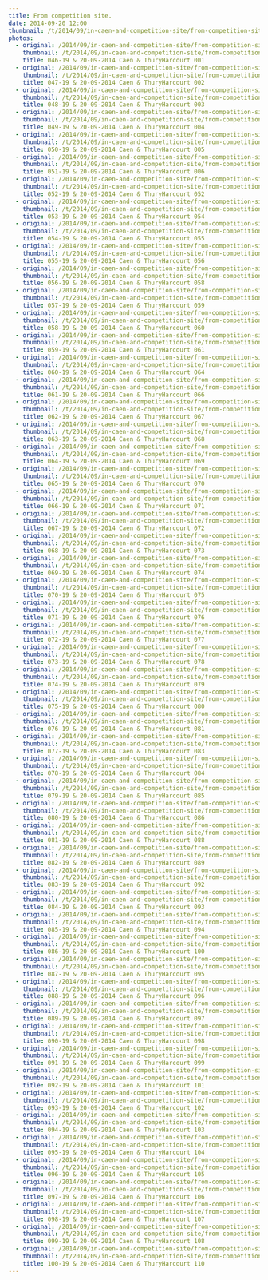 ```yaml
---
title: From competition site.
date: 2014-09-20 12:00
thumbnail: /t/2014/09/in-caen-and-competition-site/from-competition-site/046-19-20-09-2014-caen-thuryharcourt-001.jpg
photos:
  - original: /2014/09/in-caen-and-competition-site/from-competition-site/046-19-20-09-2014-caen-thuryharcourt-001.jpg
    thumbnail: /t/2014/09/in-caen-and-competition-site/from-competition-site/046-19-20-09-2014-caen-thuryharcourt-001.jpg
    title: 046-19 & 20-09-2014 Caen & ThuryHarcourt 001
  - original: /2014/09/in-caen-and-competition-site/from-competition-site/047-19-20-09-2014-caen-thuryharcourt-002.jpg
    thumbnail: /t/2014/09/in-caen-and-competition-site/from-competition-site/047-19-20-09-2014-caen-thuryharcourt-002.jpg
    title: 047-19 & 20-09-2014 Caen & ThuryHarcourt 002
  - original: /2014/09/in-caen-and-competition-site/from-competition-site/048-19-20-09-2014-caen-thuryharcourt-003.jpg
    thumbnail: /t/2014/09/in-caen-and-competition-site/from-competition-site/048-19-20-09-2014-caen-thuryharcourt-003.jpg
    title: 048-19 & 20-09-2014 Caen & ThuryHarcourt 003
  - original: /2014/09/in-caen-and-competition-site/from-competition-site/049-19-20-09-2014-caen-thuryharcourt-004.jpg
    thumbnail: /t/2014/09/in-caen-and-competition-site/from-competition-site/049-19-20-09-2014-caen-thuryharcourt-004.jpg
    title: 049-19 & 20-09-2014 Caen & ThuryHarcourt 004
  - original: /2014/09/in-caen-and-competition-site/from-competition-site/050-19-20-09-2014-caen-thuryharcourt-005.jpg
    thumbnail: /t/2014/09/in-caen-and-competition-site/from-competition-site/050-19-20-09-2014-caen-thuryharcourt-005.jpg
    title: 050-19 & 20-09-2014 Caen & ThuryHarcourt 005
  - original: /2014/09/in-caen-and-competition-site/from-competition-site/051-19-20-09-2014-caen-thuryharcourt-006.jpg
    thumbnail: /t/2014/09/in-caen-and-competition-site/from-competition-site/051-19-20-09-2014-caen-thuryharcourt-006.jpg
    title: 051-19 & 20-09-2014 Caen & ThuryHarcourt 006
  - original: /2014/09/in-caen-and-competition-site/from-competition-site/052-19-20-09-2014-caen-thuryharcourt-052.jpg
    thumbnail: /t/2014/09/in-caen-and-competition-site/from-competition-site/052-19-20-09-2014-caen-thuryharcourt-052.jpg
    title: 052-19 & 20-09-2014 Caen & ThuryHarcourt 052
  - original: /2014/09/in-caen-and-competition-site/from-competition-site/053-19-20-09-2014-caen-thuryharcourt-054.jpg
    thumbnail: /t/2014/09/in-caen-and-competition-site/from-competition-site/053-19-20-09-2014-caen-thuryharcourt-054.jpg
    title: 053-19 & 20-09-2014 Caen & ThuryHarcourt 054
  - original: /2014/09/in-caen-and-competition-site/from-competition-site/054-19-20-09-2014-caen-thuryharcourt-055.jpg
    thumbnail: /t/2014/09/in-caen-and-competition-site/from-competition-site/054-19-20-09-2014-caen-thuryharcourt-055.jpg
    title: 054-19 & 20-09-2014 Caen & ThuryHarcourt 055
  - original: /2014/09/in-caen-and-competition-site/from-competition-site/055-19-20-09-2014-caen-thuryharcourt-056.jpg
    thumbnail: /t/2014/09/in-caen-and-competition-site/from-competition-site/055-19-20-09-2014-caen-thuryharcourt-056.jpg
    title: 055-19 & 20-09-2014 Caen & ThuryHarcourt 056
  - original: /2014/09/in-caen-and-competition-site/from-competition-site/056-19-20-09-2014-caen-thuryharcourt-058.jpg
    thumbnail: /t/2014/09/in-caen-and-competition-site/from-competition-site/056-19-20-09-2014-caen-thuryharcourt-058.jpg
    title: 056-19 & 20-09-2014 Caen & ThuryHarcourt 058
  - original: /2014/09/in-caen-and-competition-site/from-competition-site/057-19-20-09-2014-caen-thuryharcourt-059.jpg
    thumbnail: /t/2014/09/in-caen-and-competition-site/from-competition-site/057-19-20-09-2014-caen-thuryharcourt-059.jpg
    title: 057-19 & 20-09-2014 Caen & ThuryHarcourt 059
  - original: /2014/09/in-caen-and-competition-site/from-competition-site/058-19-20-09-2014-caen-thuryharcourt-060.jpg
    thumbnail: /t/2014/09/in-caen-and-competition-site/from-competition-site/058-19-20-09-2014-caen-thuryharcourt-060.jpg
    title: 058-19 & 20-09-2014 Caen & ThuryHarcourt 060
  - original: /2014/09/in-caen-and-competition-site/from-competition-site/059-19-20-09-2014-caen-thuryharcourt-061.jpg
    thumbnail: /t/2014/09/in-caen-and-competition-site/from-competition-site/059-19-20-09-2014-caen-thuryharcourt-061.jpg
    title: 059-19 & 20-09-2014 Caen & ThuryHarcourt 061
  - original: /2014/09/in-caen-and-competition-site/from-competition-site/060-19-20-09-2014-caen-thuryharcourt-064.jpg
    thumbnail: /t/2014/09/in-caen-and-competition-site/from-competition-site/060-19-20-09-2014-caen-thuryharcourt-064.jpg
    title: 060-19 & 20-09-2014 Caen & ThuryHarcourt 064
  - original: /2014/09/in-caen-and-competition-site/from-competition-site/061-19-20-09-2014-caen-thuryharcourt-066.jpg
    thumbnail: /t/2014/09/in-caen-and-competition-site/from-competition-site/061-19-20-09-2014-caen-thuryharcourt-066.jpg
    title: 061-19 & 20-09-2014 Caen & ThuryHarcourt 066
  - original: /2014/09/in-caen-and-competition-site/from-competition-site/062-19-20-09-2014-caen-thuryharcourt-067.jpg
    thumbnail: /t/2014/09/in-caen-and-competition-site/from-competition-site/062-19-20-09-2014-caen-thuryharcourt-067.jpg
    title: 062-19 & 20-09-2014 Caen & ThuryHarcourt 067
  - original: /2014/09/in-caen-and-competition-site/from-competition-site/063-19-20-09-2014-caen-thuryharcourt-068.jpg
    thumbnail: /t/2014/09/in-caen-and-competition-site/from-competition-site/063-19-20-09-2014-caen-thuryharcourt-068.jpg
    title: 063-19 & 20-09-2014 Caen & ThuryHarcourt 068
  - original: /2014/09/in-caen-and-competition-site/from-competition-site/064-19-20-09-2014-caen-thuryharcourt-069.jpg
    thumbnail: /t/2014/09/in-caen-and-competition-site/from-competition-site/064-19-20-09-2014-caen-thuryharcourt-069.jpg
    title: 064-19 & 20-09-2014 Caen & ThuryHarcourt 069
  - original: /2014/09/in-caen-and-competition-site/from-competition-site/065-19-20-09-2014-caen-thuryharcourt-070.jpg
    thumbnail: /t/2014/09/in-caen-and-competition-site/from-competition-site/065-19-20-09-2014-caen-thuryharcourt-070.jpg
    title: 065-19 & 20-09-2014 Caen & ThuryHarcourt 070
  - original: /2014/09/in-caen-and-competition-site/from-competition-site/066-19-20-09-2014-caen-thuryharcourt-071.jpg
    thumbnail: /t/2014/09/in-caen-and-competition-site/from-competition-site/066-19-20-09-2014-caen-thuryharcourt-071.jpg
    title: 066-19 & 20-09-2014 Caen & ThuryHarcourt 071
  - original: /2014/09/in-caen-and-competition-site/from-competition-site/067-19-20-09-2014-caen-thuryharcourt-072.jpg
    thumbnail: /t/2014/09/in-caen-and-competition-site/from-competition-site/067-19-20-09-2014-caen-thuryharcourt-072.jpg
    title: 067-19 & 20-09-2014 Caen & ThuryHarcourt 072
  - original: /2014/09/in-caen-and-competition-site/from-competition-site/068-19-20-09-2014-caen-thuryharcourt-073.jpg
    thumbnail: /t/2014/09/in-caen-and-competition-site/from-competition-site/068-19-20-09-2014-caen-thuryharcourt-073.jpg
    title: 068-19 & 20-09-2014 Caen & ThuryHarcourt 073
  - original: /2014/09/in-caen-and-competition-site/from-competition-site/069-19-20-09-2014-caen-thuryharcourt-074.jpg
    thumbnail: /t/2014/09/in-caen-and-competition-site/from-competition-site/069-19-20-09-2014-caen-thuryharcourt-074.jpg
    title: 069-19 & 20-09-2014 Caen & ThuryHarcourt 074
  - original: /2014/09/in-caen-and-competition-site/from-competition-site/070-19-20-09-2014-caen-thuryharcourt-075.jpg
    thumbnail: /t/2014/09/in-caen-and-competition-site/from-competition-site/070-19-20-09-2014-caen-thuryharcourt-075.jpg
    title: 070-19 & 20-09-2014 Caen & ThuryHarcourt 075
  - original: /2014/09/in-caen-and-competition-site/from-competition-site/071-19-20-09-2014-caen-thuryharcourt-076.jpg
    thumbnail: /t/2014/09/in-caen-and-competition-site/from-competition-site/071-19-20-09-2014-caen-thuryharcourt-076.jpg
    title: 071-19 & 20-09-2014 Caen & ThuryHarcourt 076
  - original: /2014/09/in-caen-and-competition-site/from-competition-site/072-19-20-09-2014-caen-thuryharcourt-077.jpg
    thumbnail: /t/2014/09/in-caen-and-competition-site/from-competition-site/072-19-20-09-2014-caen-thuryharcourt-077.jpg
    title: 072-19 & 20-09-2014 Caen & ThuryHarcourt 077
  - original: /2014/09/in-caen-and-competition-site/from-competition-site/073-19-20-09-2014-caen-thuryharcourt-078.jpg
    thumbnail: /t/2014/09/in-caen-and-competition-site/from-competition-site/073-19-20-09-2014-caen-thuryharcourt-078.jpg
    title: 073-19 & 20-09-2014 Caen & ThuryHarcourt 078
  - original: /2014/09/in-caen-and-competition-site/from-competition-site/074-19-20-09-2014-caen-thuryharcourt-079.jpg
    thumbnail: /t/2014/09/in-caen-and-competition-site/from-competition-site/074-19-20-09-2014-caen-thuryharcourt-079.jpg
    title: 074-19 & 20-09-2014 Caen & ThuryHarcourt 079
  - original: /2014/09/in-caen-and-competition-site/from-competition-site/075-19-20-09-2014-caen-thuryharcourt-080.jpg
    thumbnail: /t/2014/09/in-caen-and-competition-site/from-competition-site/075-19-20-09-2014-caen-thuryharcourt-080.jpg
    title: 075-19 & 20-09-2014 Caen & ThuryHarcourt 080
  - original: /2014/09/in-caen-and-competition-site/from-competition-site/076-19-20-09-2014-caen-thuryharcourt-081.jpg
    thumbnail: /t/2014/09/in-caen-and-competition-site/from-competition-site/076-19-20-09-2014-caen-thuryharcourt-081.jpg
    title: 076-19 & 20-09-2014 Caen & ThuryHarcourt 081
  - original: /2014/09/in-caen-and-competition-site/from-competition-site/077-19-20-09-2014-caen-thuryharcourt-083.jpg
    thumbnail: /t/2014/09/in-caen-and-competition-site/from-competition-site/077-19-20-09-2014-caen-thuryharcourt-083.jpg
    title: 077-19 & 20-09-2014 Caen & ThuryHarcourt 083
  - original: /2014/09/in-caen-and-competition-site/from-competition-site/078-19-20-09-2014-caen-thuryharcourt-084.jpg
    thumbnail: /t/2014/09/in-caen-and-competition-site/from-competition-site/078-19-20-09-2014-caen-thuryharcourt-084.jpg
    title: 078-19 & 20-09-2014 Caen & ThuryHarcourt 084
  - original: /2014/09/in-caen-and-competition-site/from-competition-site/079-19-20-09-2014-caen-thuryharcourt-085.jpg
    thumbnail: /t/2014/09/in-caen-and-competition-site/from-competition-site/079-19-20-09-2014-caen-thuryharcourt-085.jpg
    title: 079-19 & 20-09-2014 Caen & ThuryHarcourt 085
  - original: /2014/09/in-caen-and-competition-site/from-competition-site/080-19-20-09-2014-caen-thuryharcourt-086.jpg
    thumbnail: /t/2014/09/in-caen-and-competition-site/from-competition-site/080-19-20-09-2014-caen-thuryharcourt-086.jpg
    title: 080-19 & 20-09-2014 Caen & ThuryHarcourt 086
  - original: /2014/09/in-caen-and-competition-site/from-competition-site/081-19-20-09-2014-caen-thuryharcourt-088.jpg
    thumbnail: /t/2014/09/in-caen-and-competition-site/from-competition-site/081-19-20-09-2014-caen-thuryharcourt-088.jpg
    title: 081-19 & 20-09-2014 Caen & ThuryHarcourt 088
  - original: /2014/09/in-caen-and-competition-site/from-competition-site/082-19-20-09-2014-caen-thuryharcourt-089.jpg
    thumbnail: /t/2014/09/in-caen-and-competition-site/from-competition-site/082-19-20-09-2014-caen-thuryharcourt-089.jpg
    title: 082-19 & 20-09-2014 Caen & ThuryHarcourt 089
  - original: /2014/09/in-caen-and-competition-site/from-competition-site/083-19-20-09-2014-caen-thuryharcourt-092.jpg
    thumbnail: /t/2014/09/in-caen-and-competition-site/from-competition-site/083-19-20-09-2014-caen-thuryharcourt-092.jpg
    title: 083-19 & 20-09-2014 Caen & ThuryHarcourt 092
  - original: /2014/09/in-caen-and-competition-site/from-competition-site/084-19-20-09-2014-caen-thuryharcourt-093.jpg
    thumbnail: /t/2014/09/in-caen-and-competition-site/from-competition-site/084-19-20-09-2014-caen-thuryharcourt-093.jpg
    title: 084-19 & 20-09-2014 Caen & ThuryHarcourt 093
  - original: /2014/09/in-caen-and-competition-site/from-competition-site/085-19-20-09-2014-caen-thuryharcourt-094.jpg
    thumbnail: /t/2014/09/in-caen-and-competition-site/from-competition-site/085-19-20-09-2014-caen-thuryharcourt-094.jpg
    title: 085-19 & 20-09-2014 Caen & ThuryHarcourt 094
  - original: /2014/09/in-caen-and-competition-site/from-competition-site/086-19-20-09-2014-caen-thuryharcourt-100.jpg
    thumbnail: /t/2014/09/in-caen-and-competition-site/from-competition-site/086-19-20-09-2014-caen-thuryharcourt-100.jpg
    title: 086-19 & 20-09-2014 Caen & ThuryHarcourt 100
  - original: /2014/09/in-caen-and-competition-site/from-competition-site/087-19-20-09-2014-caen-thuryharcourt-095.jpg
    thumbnail: /t/2014/09/in-caen-and-competition-site/from-competition-site/087-19-20-09-2014-caen-thuryharcourt-095.jpg
    title: 087-19 & 20-09-2014 Caen & ThuryHarcourt 095
  - original: /2014/09/in-caen-and-competition-site/from-competition-site/088-19-20-09-2014-caen-thuryharcourt-096.jpg
    thumbnail: /t/2014/09/in-caen-and-competition-site/from-competition-site/088-19-20-09-2014-caen-thuryharcourt-096.jpg
    title: 088-19 & 20-09-2014 Caen & ThuryHarcourt 096
  - original: /2014/09/in-caen-and-competition-site/from-competition-site/089-19-20-09-2014-caen-thuryharcourt-097.jpg
    thumbnail: /t/2014/09/in-caen-and-competition-site/from-competition-site/089-19-20-09-2014-caen-thuryharcourt-097.jpg
    title: 089-19 & 20-09-2014 Caen & ThuryHarcourt 097
  - original: /2014/09/in-caen-and-competition-site/from-competition-site/090-19-20-09-2014-caen-thuryharcourt-098.jpg
    thumbnail: /t/2014/09/in-caen-and-competition-site/from-competition-site/090-19-20-09-2014-caen-thuryharcourt-098.jpg
    title: 090-19 & 20-09-2014 Caen & ThuryHarcourt 098
  - original: /2014/09/in-caen-and-competition-site/from-competition-site/091-19-20-09-2014-caen-thuryharcourt-099.jpg
    thumbnail: /t/2014/09/in-caen-and-competition-site/from-competition-site/091-19-20-09-2014-caen-thuryharcourt-099.jpg
    title: 091-19 & 20-09-2014 Caen & ThuryHarcourt 099
  - original: /2014/09/in-caen-and-competition-site/from-competition-site/092-19-20-09-2014-caen-thuryharcourt-101.jpg
    thumbnail: /t/2014/09/in-caen-and-competition-site/from-competition-site/092-19-20-09-2014-caen-thuryharcourt-101.jpg
    title: 092-19 & 20-09-2014 Caen & ThuryHarcourt 101
  - original: /2014/09/in-caen-and-competition-site/from-competition-site/093-19-20-09-2014-caen-thuryharcourt-102.jpg
    thumbnail: /t/2014/09/in-caen-and-competition-site/from-competition-site/093-19-20-09-2014-caen-thuryharcourt-102.jpg
    title: 093-19 & 20-09-2014 Caen & ThuryHarcourt 102
  - original: /2014/09/in-caen-and-competition-site/from-competition-site/094-19-20-09-2014-caen-thuryharcourt-103.jpg
    thumbnail: /t/2014/09/in-caen-and-competition-site/from-competition-site/094-19-20-09-2014-caen-thuryharcourt-103.jpg
    title: 094-19 & 20-09-2014 Caen & ThuryHarcourt 103
  - original: /2014/09/in-caen-and-competition-site/from-competition-site/095-19-20-09-2014-caen-thuryharcourt-104.jpg
    thumbnail: /t/2014/09/in-caen-and-competition-site/from-competition-site/095-19-20-09-2014-caen-thuryharcourt-104.jpg
    title: 095-19 & 20-09-2014 Caen & ThuryHarcourt 104
  - original: /2014/09/in-caen-and-competition-site/from-competition-site/096-19-20-09-2014-caen-thuryharcourt-105.jpg
    thumbnail: /t/2014/09/in-caen-and-competition-site/from-competition-site/096-19-20-09-2014-caen-thuryharcourt-105.jpg
    title: 096-19 & 20-09-2014 Caen & ThuryHarcourt 105
  - original: /2014/09/in-caen-and-competition-site/from-competition-site/097-19-20-09-2014-caen-thuryharcourt-106.jpg
    thumbnail: /t/2014/09/in-caen-and-competition-site/from-competition-site/097-19-20-09-2014-caen-thuryharcourt-106.jpg
    title: 097-19 & 20-09-2014 Caen & ThuryHarcourt 106
  - original: /2014/09/in-caen-and-competition-site/from-competition-site/098-19-20-09-2014-caen-thuryharcourt-107.jpg
    thumbnail: /t/2014/09/in-caen-and-competition-site/from-competition-site/098-19-20-09-2014-caen-thuryharcourt-107.jpg
    title: 098-19 & 20-09-2014 Caen & ThuryHarcourt 107
  - original: /2014/09/in-caen-and-competition-site/from-competition-site/099-19-20-09-2014-caen-thuryharcourt-108.jpg
    thumbnail: /t/2014/09/in-caen-and-competition-site/from-competition-site/099-19-20-09-2014-caen-thuryharcourt-108.jpg
    title: 099-19 & 20-09-2014 Caen & ThuryHarcourt 108
  - original: /2014/09/in-caen-and-competition-site/from-competition-site/100-19-20-09-2014-caen-thuryharcourt-110.jpg
    thumbnail: /t/2014/09/in-caen-and-competition-site/from-competition-site/100-19-20-09-2014-caen-thuryharcourt-110.jpg
    title: 100-19 & 20-09-2014 Caen & ThuryHarcourt 110
---
```

